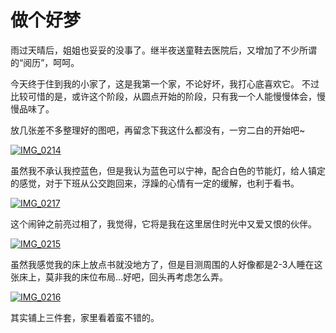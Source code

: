 # 做个好梦

雨过天晴后，姐姐也妥妥的没事了。继半夜送童鞋去医院后，又增加了不少所谓的“阅历”，呵呵。 

今天终于住到我的小家了，这是我第一个家，不论好坏，我打心底喜欢它。 不过比较可惜的是，或许这个阶段，从圆点开始的阶段，只有我一个人能慢慢体会，慢慢品味了。

放几张差不多整理好的图吧，再留念下我这什么都没有，一穷二白的开始吧~ 

[![IMG_0214](https://attachment.soulteary.com/2012/07/24/IMG_0214.jpg "IMG_0214")](https://attachment.soulteary.com/2012/07/24/IMG_0214.jpg) 

虽然我不承认我控蓝色，但是我认为蓝色可以宁神，配合白色的节能灯，给人镇定的感觉，对于下班从公交跑回来，浮躁的心情有一定的缓解，也利于看书。 

[![IMG_0217](https://attachment.soulteary.com/2012/07/24/IMG_0217.jpg "IMG_0217")](https://attachment.soulteary.com/2012/07/24/IMG_0217.jpg) 

这个闹钟之前亮过相了，我觉得，它将是我在这里居住时光中又爱又恨的伙伴。 

[![IMG_0215](https://attachment.soulteary.com/2012/07/24/IMG_0215.jpg "IMG_0215")](https://attachment.soulteary.com/2012/07/24/IMG_0215.jpg) 

虽然我感觉我的床上放点书就没地方了，但是目测周围的人好像都是2-3人睡在这张床上，莫非我的床位布局...好吧，回头再考虑怎么弄。 

[![IMG_0216](https://attachment.soulteary.com/2012/07/24/IMG_0216.jpg "IMG_0216")](https://attachment.soulteary.com/2012/07/24/IMG_0216.jpg) 

其实铺上三件套，家里看着蛮不错的。


